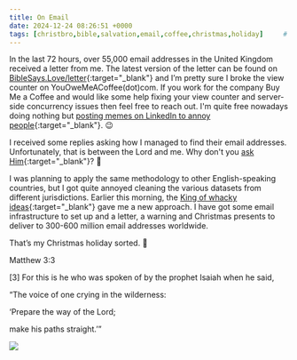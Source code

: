 ```yaml
---
title: On Email
date: 2024-12-24 08:26:51 +0000
tags: [christbro,bible,salvation,email,coffee,christmas,holiday]     # TAG names should always be lowercase
---
```


In the last 72 hours, over 55,000 email addresses in the United Kingdom received a letter from me. The latest version of the letter can be found on [BibleSays.Love/letter](https://biblesays.love/letter){:target="_blank"} and I’m pretty sure I broke the view counter on YouOweMeACoffee(dot)com. If you work for the company Buy Me a Coffee and would like some help fixing your view counter and server-side concurrency issues then feel free to reach out. I'm quite free nowadays doing nothing but [posting memes on LinkedIn to annoy people](https://www.linkedin.com/in/jonah-troublemaker-yang/recent-activity/all/){:target="_blank"}. 😉

I received some replies asking how I managed to find their email addresses. Unfortunately, that is between the Lord and me. Why don't you [ask Him](https://www.biblegateway.com/passage/?search=Matthew%206%3A9-13&version=NIV){:target="_blank"}? 🙏

I was planning to apply the same methodology to other English-speaking countries, but I got quite annoyed cleaning the various datasets from different jurisdictions. Earlier this morning, the [King of whacky ideas](../on-peanut-butter-jelly-part-1){:target="_blank"} gave me a new approach. I have got some email infrastructure to set up and a letter, a warning and Christmas presents to deliver to 300-600 million email addresses worldwide.

That’s my Christmas holiday sorted. 🫨

Matthew 3:3

[3] For this is he who was spoken of by the prophet Isaiah when he said,

“The voice of one crying in the wilderness:

‘Prepare the way of the Lord;

make his paths straight.’”

![](/f7e18f7b504d768f456123a275c28d18.jpeg)